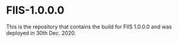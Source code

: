 # FIIS-1.0.0.0

This is the repository that contains the build for FIIS 1.0.0.0 and was deployed in 30th Dec. 2020. 
